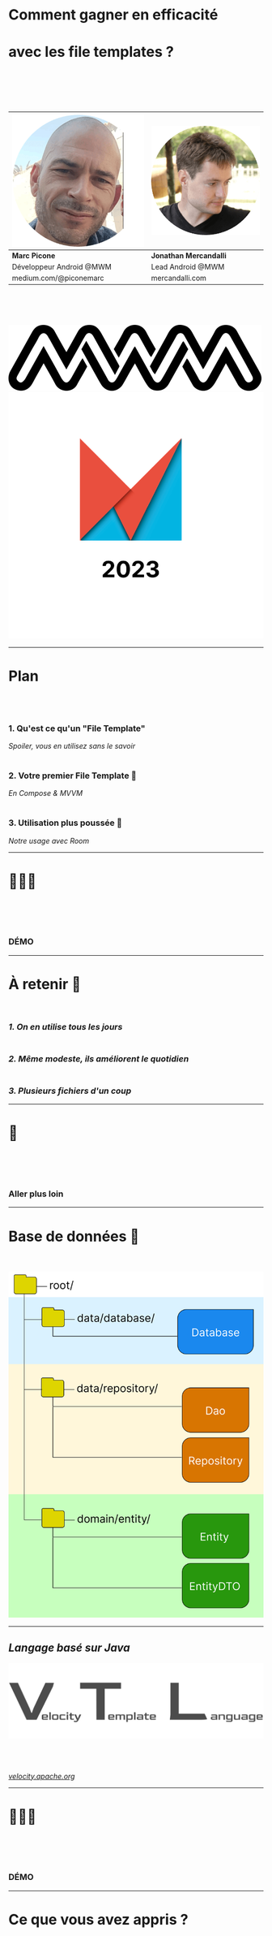 <!-- classes: title -->

<!-- section-title: Titre -->

<br /><br /><br /><br /><br />

# Comment gagner en **efficacité**

# avec les **file templates** ?

<br /><br /><br /><br />


| ![image_marc.png](./image_marc.png?w=180px) | ![image_jon.png](./image_jon.png?w=180px) | 
|---------------------------------------------|-------------------------------------------|
| **Marc Picone**                             | **Jonathan Mercandalli**                  |
| Développeur Android @MWM                    | Lead Android @MWM                         |
| medium.com/@piconemarc                      | mercandalli.com                           |

<br /><br /><br />

![image_mwm.png](./image_mwm.png?w=140px) ![image_android_makers_logo_light.png](./image_android_makers_logo_light.png?w=240px)

---

<!-- section-title: Plan -->

# <b>Plan</b>

<br/><br/>

<!-- fragments-start -->

### 1. Qu'est ce qu'un "File Template" 

*Spoiler, vous en utilisez sans le savoir*<br/><br/>

### 2. Votre premier File Template 👶

*En Compose & MVVM*<br/><br/>

### 3. Utilisation plus poussée 🚀

*Notre usage avec Room*

<!-- fragments-end -->

---

<!-- section-title: Démo #1 -->

<!-- classes: emoji -->

# 🧑🏼‍💻

<br /><br /><br />

### DÉMO

---

<!-- section-title: Récap #1 -->

# <b>À retenir 🧠</b><br /><br />

<!-- fragments-start -->

### *1. On en utilise tous les jours*<br /><br />

### *2. Même modeste, ils améliorent le quotidien*<br /><br />

### *3. Plusieurs fichiers d'un coup*

<!-- fragments-end -->

---

<!-- section-title: Transition -->

<!-- classes: emoji -->

# 🚀

<br /><br /><br />

### Aller plus loin

---

<!-- section-title: Database -->

# <b>Base de données 📀</b><br /><br />

![image_presentation_database.png](./image_presentation_database.png?w=500px)

---

<!-- section-title: VLT -->

## *Langage basé sur Java*

![image_vtl_light.png](./image_vtl_light.png?w=550px)

<br /><br />

*[velocity.apache.org](https://velocity.apache.org/)*

---

<!-- section-title: Démo #2 -->

<!-- classes: emoji -->

# 👨🏻‍💻

<br /><br /><br />

### DÉMO

---

<!-- section-title: Récap #2 -->

# <b>Ce que vous avez appris ?</b><br /><br />

#### 1. Onglet include pour factoriser<br /><br />

#### 2. Changer le chemin des fichiers<br /><br />

#### 3. VTL: variables, boucles, conditions

---

<!-- section-title: Conclusion -->

# <b>Conclusion</b><br /><br />

## *Quand les utiliser ?*<br /><br />

<!-- fragments-start -->

#### UI répétitive: ✅<br /><br /> Base de donnée répétitive: ✅<br /><br />

#### Squelette de test unitaire: ✅<br /><br />

#### MVC, MVP, MVVM, ... : 🤷‍♂️<br /><br />

#### Code spécifique: ❌<br /><br />

<!-- fragments-end -->

---

<!-- section-title: Alternatives -->

# <b>Alternatives</b><br /><br />

## *1. Live templates*<br /><br />
## *2. Mutualisation par Composition*<br /><br />
## *3. Mutualisation par Héritage*<br /><br />

---

<!-- section-title: Question❓ -->

# <b>Question ❓</b>

<br /><br />

<!-- qr: https://medium.com/mwm-io/crafting-custom-path-formatting-in-intellij-file-templates-for-android-development-c93c4c33689d -->

<br /><br /><br />

Retrouvez nous au stand **MWM** 👋

<br />

![image_mwm.png](./image_mwm.png?w=100px)
